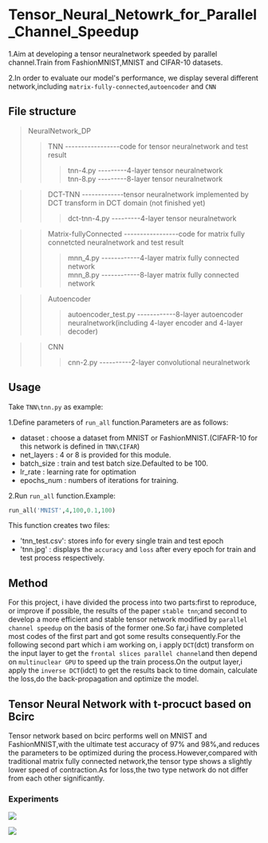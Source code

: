 # Tensor_Neural_Netowrk_for_Parallel_Channel_Speedup
1.Aim at developing a tensor neuralnetwork speeded by parallel channel.Train from FashionMNIST,MNIST and CIFAR-10 datasets.  

2.In order to evaluate our model's performance, we display several different network,including `matrix-fully-connected`,`autoencoder` and `CNN`   

##  File structure
> NeuralNetwork_DP
>> TNN -----------------code for tensor neuralnetwork and test result
>>> tnn-4.py  ---------4-layer tensor neuralnetwork <br>
>>> tnn-8.py  ---------8-layer tensor neuralnetwork <br>

>>  DCT-TNN -------------tensor neuralnetwork implemented by DCT transform in DCT domain (not finished yet)
>>> dct-tnn-4.py  ---------4-layer tensor neuralnetwork <br>

>> Matrix-fullyConnected -----------------code for matrix fully connetcted neuralnetwork and test result
>>>  mnn_4.py ------------4-layer matrix fully connected network <br>
>>>  mnn_8.py ------------8-layer matrix fully connected network <br>

>> Autoencoder
>>> autoencoder_test.py ------------8-layer autoencoder neuralnetwork(including 4-layer encoder and 4-layer decoder)

>> CNN
>>> cnn-2.py  ----------2-layer convolutional neuralnetwork

## Usage
Take `TNN\tnn.py` as example:  

1.Define parameters of `run_all` function.Parameters are as follows:  
  * dataset : choose a dataset from MNIST or FashionMNIST.(CIFAFR-10 for this network is defined in `TNN\CIFAR`)
  * net_layers : 4 or 8 is provided for this module.
  * batch_size : train and test batch size.Defaulted to be 100.
  * lr_rate : learning rate for optimation
  * epochs_num : numbers of iterations for training.

2.Run `run_all` function.Example:  
  ```python
  run_all('MNIST',4,100,0.1,100)
  ```
  This function creates two files:
  * 'tnn_test.csv': stores info for every single train and test epoch
  * 'tnn.jpg' : displays the `accuracy` and `loss` after every epoch for train and test process respectively.
 
##  Method
For this project, i have divided the process into two parts:first to reproduce, or improve if possible, the results of the paper `stable tnn`;and second to develop a more efficient and stable tensor network modified by `parallel channel speedup` on the basis of the former one.So far,i have completed most codes of the first part and got some results consequently.For the following second part which i am working on, i apply `DCT`(dct) transform on the input layer to get the `frontal slices parallel channel`and then depend on `multinuclear GPU` to speed up the  train process.On the output layer,i apply the `inverse DCT`(idct) to get the results back to time domain, calculate the loss,do the back-propagation and optimize the model.

## Tensor Neural Network with t-procuct based on Bcirc
Tensor network based on bcirc performs well on MNIST and FashionMNIST,with the ultimate test accuracy of 97% and 98%,and reduces the parameters to be optimized during the process.However,compared with traditional matrix fully connected network,the tensor type shows a slightly lower speed of contraction.As for loss,the two type network do not differ from each other significantly.  
### Experiments

![](https://github.com/hust512/Homomorphic_CP_Tensor_Dcomposition/raw/master/Tensor_NeuralNetwork/NeuralNetwork_DP/TNN/MNIST/MNIST-Loss.png)

![](https://github.com/hust512/Homomorphic_CP_Tensor_Dcomposition/raw/master/Tensor_NeuralNetwork/NeuralNetwork_DP/TNN/MNIST/MNIST-Acc.png)
